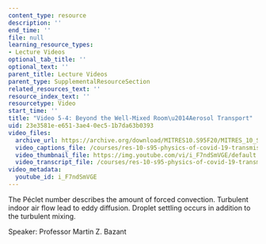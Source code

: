 ```yaml
---
content_type: resource
description: ''
end_time: ''
file: null
learning_resource_types:
- Lecture Videos
optional_tab_title: ''
optional_text: ''
parent_title: Lecture Videos
parent_type: SupplementalResourceSection
related_resources_text: ''
resource_index_text: ''
resourcetype: Video
start_time: ''
title: "Video 5-4: Beyond the Well-Mixed Room\u2014Aerosol Transport"
uid: 23e3581e-e651-3ae4-0ec5-1b7da63b0393
video_files:
  archive_url: https://archive.org/download/MITRES10.S95F20/MITRES_10_S95F20_0504_300k.mp4
  video_captions_file: /courses/res-10-s95-physics-of-covid-19-transmission-fall-2020/28d545f3ecba5df6a83becf4e97f4949_i_F7ndSmVGE.vtt
  video_thumbnail_file: https://img.youtube.com/vi/i_F7ndSmVGE/default.jpg
  video_transcript_file: /courses/res-10-s95-physics-of-covid-19-transmission-fall-2020/ff097df2e742f4912e38ca21b16cbe6b_i_F7ndSmVGE.pdf
video_metadata:
  youtube_id: i_F7ndSmVGE
---
```


The Péclet number describes the amount of forced convection. Turbulent indoor air flow lead to eddy diffusion. Droplet settling occurs in addition to the turbulent mixing.

Speaker: Professor Martin Z. Bazant